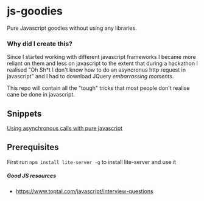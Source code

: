 # js-goodies
Pure Javascript goodies without using any libraries.

### Why did I create this?
Since I started working with different javascript frameworks I became more reliant on them and less on javascript to the extent that during a hackathon I realised "Oh Sh*t I don't know how to do an asyncronus http request in javascript" and I had to download JQuery *embarrassing moments*.

This repo will contain all the "tough" tricks that most people don't realise cane be done in javascript.

## Snippets
[Using asynchronous calls with pure javascript](snippets/async.html)

## Prerequisites
First run `npm install lite-server -g` to install lite-server and use it

##### Good JS resources
- https://www.toptal.com/javascript/interview-questions